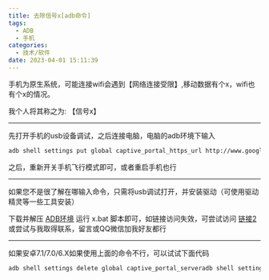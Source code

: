 ```yaml
---
title: 去除信号x[adb命令]
tags:
  - ADB
  - 手机
categories:
  - 技术/软件
date: 2023-04-01 15:11:39
---
```


手机为原生系统，可能连接wifi会遇到【网络连接受限】,移动数据有个x，wifi也有个x的情况。

我个人将其称之为: 【信号x】

* * *

先打开手机的usb设备调试，之后连接电脑，电脑的adb环境下输入

``` BASH
adb shell settings put global captive_portal_https_url http://www.google.cn/generate_204;
```

之后，重新开关手机飞行模式即可，或者重启手机也行

* * *

如果您不是很了解在哪输入命令，只需将usb调试打开，并安装驱动（可使用驱动精灵等一些工具安装）

下载并解压 [ADB环境](https://alist.ucu520.top/d/%E7%B3%BB%E7%BB%9F-SP/phone/environment-%E7%8E%AF%E5%A2%83/ADB.zip) 运行 x.bat 脚本即可，如链接访问失效，可尝试访问 [链接2](https://z.ucu520.top/adb-fastboot/ADB-%202020-10-02%20.zip) 或尝试与我取得联系，留言或QQ微信加我好友都行

* * *

如果安卓7.1/7.0/6.X如果使用上面的命令不行，可以试试下面代码

``` BASH
adb shell settings delete global captive_portal_serveradb shell settings put global captive_portal_detection_enabled 0
```
